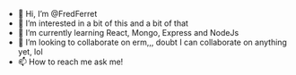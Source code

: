 - 👋 Hi, I’m @FredFerret
- 👀 I’m interested in a bit of this and a bit of that
- 🌱 I’m currently learning React, Mongo, Express and NodeJs
- 💞️ I’m looking to collaborate on erm,,, doubt I can collaborate on anything yet, lol
- 📫 How to reach me ask me!

<!---
FredFerret/FredFerret is a ✨ special ✨ repository because its `README.md` (this file) appears on your GitHub profile.
You can click the Preview link to take a look at your changes.
--->
